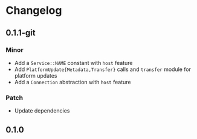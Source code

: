 # Changelog

## 0.1.1-git

### Minor

- Add a `Service::NAME` constant with `host` feature
- Add `PlatformUpdate{Metadata,Transfer}` calls and `transfer` module for platform updates
- Add a `Connection` abstraction with `host` feature

### Patch

- Update dependencies

## 0.1.0

<!-- Increment to skip CHANGELOG.md test: 4 -->
